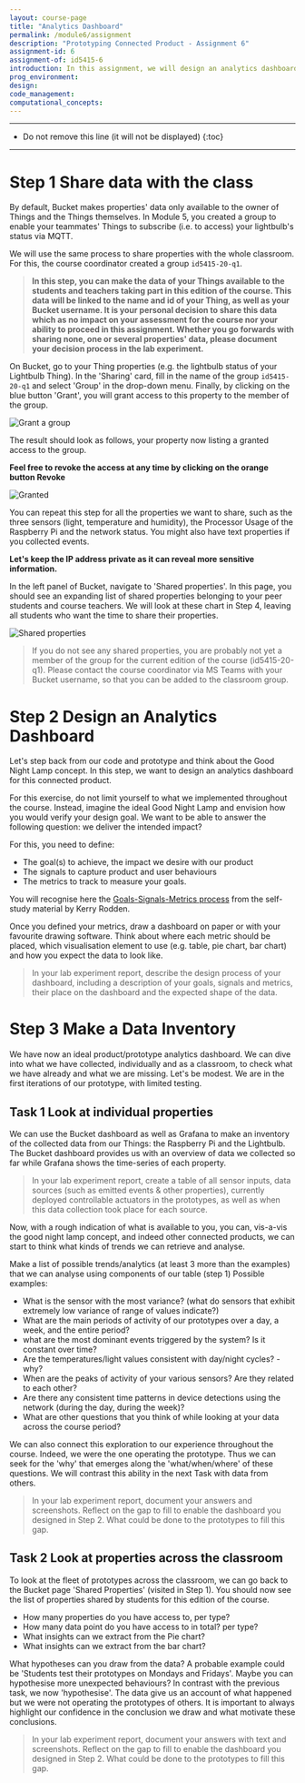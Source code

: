 ```yaml
---
layout: course-page
title: "Analytics Dashboard"
permalink: /module6/assignment
description: "Prototyping Connected Product - Assignment 6"
assignment-id: 6
assignment-of: id5415-6
introduction: In this assignment, we will design an analytics dashboard for our prototype of Good Night Lamp. We will make an inventory of data collected throughout the course for our prototype as well as for the whole classroom. We will establish what information is missing, which would need to be gathered in future iterations.
prog_environment: 
design: 
code_management: 
computational_concepts: 
---
```


---

* Do not remove this line (it will not be displayed)
{:toc}

---

# Step 1 Share data with the class

By default, Bucket makes properties' data only available to the owner of Things and the Things themselves. In Module 5, you created a group to enable your teammates' Things to subscribe (i.e. to access) your lightbulb's status via MQTT.

We will use the same process to share properties with the whole classroom. For this, the course coordinator created a group `id5415-20-q1`.

>**In this step, you can make the data of your Things available to the students and teachers taking part in this edition of the course. This data will be linked to the name and id of your Thing, as well as your Bucket username. It is your personal decision to share this data which as no impact on your assessment for the course nor your ability to proceed in this assignment. Whether you go forwards with sharing none, one or several properties' data, please document your decision process in the lab experiment.**

On Bucket, go to your Thing properties (e.g. the lightbulb status of your Lightbulb Thing). In the 'Sharing' card, fill in the name of the group `id5415-20-q1` and select 'Group' in the drop-down menu. Finally, by clicking on the blue button 'Grant', you will grant access to this property to the member of the group.

![Grant a group](/assets/img/courses/id5415/module6/assignment/1_1_1.png)

The result should look as follows, your property now listing a granted access to the group.

**Feel free to revoke the access at any time by clicking on the orange button Revoke**

![Granted](/assets/img/courses/id5415/module6/assignment/1_1_2.png)

You can repeat this step for all the properties we want to share, such as the three sensors (light, temperature and humidity), the Processor Usage of the Raspberry Pi and the network status. You might also have text properties if you collected events.

**Let's keep the IP address private as it can reveal more sensitive information.**

In the left panel of Bucket, navigate to 'Shared properties'. In this page, you should see an expanding list of shared properties belonging to your peer students and course teachers. We will look at these chart in Step 4, leaving all students who want the time to share their properties.

![Shared properties](/assets/img/courses/id5415/module6/assignment/1_1_3.png)

>If you do not see any shared properties, you are probably not yet a member of the group for the current edition of the course (id5415-20-q1). Please contact the course coordinator via MS Teams with your Bucket username, so that you can be added to the classroom group.

# Step 2 Design an Analytics Dashboard

Let's step back from our code and prototype and think about the Good Night Lamp concept. In this step, we want to design an analytics dashboard for this connected product.

For this exercise, do not limit yourself to what we implemented throughout the course. Instead, imagine the ideal Good Night Lamp and envision how you would verify your design goal. We want to be able to answer the following question: we deliver the intended impact?

For this, you need to define:

* The goal(s) to achieve, the impact we desire with our product
* The signals to capture product and user behaviours
* The metrics to track to measure your goals.

You will recognise here the [Goals-Signals-Metrics process](https://library.gv.com/how-to-choose-the-right-ux-metrics-for-your-product-5f46359ab5be) from the self-study material by Kerry Rodden.

Once you defined your metrics, draw a dashboard on paper or with your favourite drawing software. Think about where each metric should be placed, which visualisation element to use (e.g. table, pie chart, bar chart) and how you expect the data to look like.

>In your lab experiment report, describe the design process of your dashboard, including a description of your goals, signals and metrics, their place on the dashboard and the expected shape of the data.

# Step 3 Make a Data Inventory

We have now an ideal product/prototype analytics dashboard. We can dive into what we have collected, individually and as a classroom, to check what we have already and what we are missing. Let's be modest. We are in the first iterations of our prototype, with limited testing. 

## Task 1 Look at individual properties

We can use the Bucket dashboard as well as Grafana to make an inventory of the collected data from our Things: the Raspberry Pi and the Lightbulb. The Bucket dashboard provides us with an overview of data we collected so far while Grafana shows the time-series of each property.

>In your lab experiment report, create a table of all sensor inputs, data sources (such as emitted events & other properties), currently deployed controllable actuators in the prototypes, as well as when this data collection took place for each source. 

Now, with a rough indication of what is available to you, you can, vis-a-vis the good night lamp concept,
and indeed other connected products, we can start to think what kinds of trends we can retrieve and analyse.

Make a list of possible trends/analytics (at least 3 more than the examples) that we can analyse using components of our table (step 1)
Possible examples:

* What is the sensor with the most variance? (what do sensors that exhibit extremely low variance of range of values indicate?)
* What are the main periods of activity of our prototypes over a day, a week, and the entire period?
* what are the most dominant events triggered by the system? Is it constant over time?
* Are the temperatures/light values consistent with day/night cycles? - why?
* When are the peaks of activity of your various sensors? Are they related to each other?
* Are there any consistent time patterns in device detections using the network (during the day, during the week)?
* What are other questions that you think of while looking at your data across the course period?

We can also connect this exploration to our experience throughout the course. Indeed, we were the one operating the prototype. Thus we can seek for the 'why' that emerges along the 'what/when/where' of these questions. We will contrast this ability in the next Task with data from others.

>In your lab experiment report, document your answers and screenshots. Reflect on the gap to fill to enable the dashboard you designed in Step 2. What could be done to the prototypes to fill this gap.

## Task 2 Look at properties across the classroom

To look at the fleet of prototypes across the classroom, we can go back to the Bucket page 'Shared Properties' (visited in Step 1). You should now see the list of properties shared by students for this edition of the course.

* How many properties do you have access to, per type?
* How many data point do you have access to in total? per type?
* What insights can we extract from the Pie chart?
* What insights can we extract from the bar chart?

What hypotheses can you draw from the data? A probable example could be 'Students test their prototypes on Mondays and Fridays'. Maybe you can hypothesise more unexpected behaviours? In contrast with the previous task, we now 'hypothesise'. The data give us an account of what happened but we were not operating the prototypes of others. It is important to always highlight our confidence in the conclusion we draw and what motivate these conclusions.

>In your lab experiment report, document your answers with text and screenshots. Reflect on the gap to fill to enable the dashboard you designed in Step 2. What could be done to the prototypes to fill this gap.
